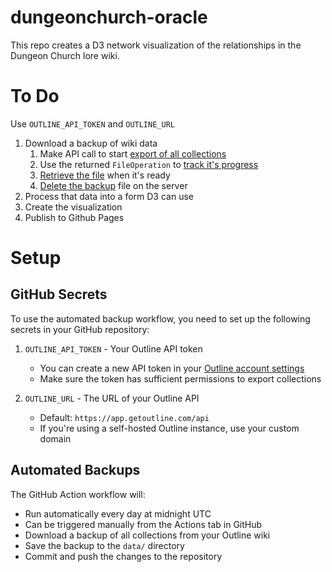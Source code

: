 # dungeonchurch-oracle
This repo creates a D3 network visualization of the relationships in the Dungeon Church lore wiki.

# To Do
Use `OUTLINE_API_TOKEN` and `OUTLINE_URL`

1. Download a backup of wiki data
   1. Make API call to start [export of all collections](https://www.getoutline.com/developers#tag/collections/post/collections.export_all)
   2. Use the returned `FileOperation` to [track it's progress](https://www.getoutline.com/developers#tag/fileoperations/post/fileOperations.info)
   3. [Retrieve the file](https://www.getoutline.com/developers#tag/fileoperations/post/fileOperations.redirect) when it's ready
   4. [Delete the backup](https://www.getoutline.com/developers#tag/fileoperations/post/fileOperations.delete) file on the server
2. Process that data into a form D3 can use
3. Create the visualization
4. Publish to Github Pages

# Setup

## GitHub Secrets
To use the automated backup workflow, you need to set up the following secrets in your GitHub repository:

1. `OUTLINE_API_TOKEN` - Your Outline API token
   - You can create a new API token in your [Outline account settings](https://app.getoutline.com/settings)
   - Make sure the token has sufficient permissions to export collections

2. `OUTLINE_URL` - The URL of your Outline API
   - Default: `https://app.getoutline.com/api`
   - If you're using a self-hosted Outline instance, use your custom domain

## Automated Backups
The GitHub Action workflow will:
- Run automatically every day at midnight UTC
- Can be triggered manually from the Actions tab in GitHub
- Download a backup of all collections from your Outline wiki
- Save the backup to the `data/` directory
- Commit and push the changes to the repository
